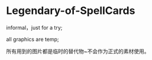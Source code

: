# Legendary-of-SpellCards

informal，just for a try;

all graphics are temp;

所有用到的图片都是临时的替代物~不会作为正式的素材使用。
